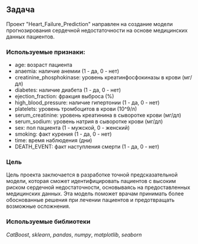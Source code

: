 ## Задача
Проект "Heart_Failure_Prediction" направлен на создание модели прогнозирования сердечной недостаточности на основе медицинских данных пациентов. 

### Используемые признаки:
- age: возраст пациента
- anaemia: наличие анемии (1 - да, 0 - нет)
- creatinine_phosphokinase: уровень креатинфосфокиназы в крови (мг/дл)
- diabetes: наличие диабета (1 - да, 0 - нет)
- ejection_fraction: фракция выброса (%)
- high_blood_pressure: наличие гипертонии (1 - да, 0 - нет)
- platelets: уровень тромбоцитов в крови (10^9/л)
- serum_creatinine: уровень креатинина в сыворотке крови (мг/дл)
- serum_sodium: уровень натрия в сыворотке крови (мг/дл)
- sex: пол пациента (1 - мужской, 0 - женский)
- smoking: факт курения (1 - да, 0 - нет)
- time: время наблюдения (дни)
- DEATH_EVENT: факт наступления смерти (1 - да, 0 - нет)

### Цель
Цель проекта заключается в разработке точной предсказательной модели, которая сможет идентифицировать пациентов с высоким риском сердечной недостаточности, основываясь на предоставленных медицинских данных. Эта модель поможет врачам принимать более обоснованные решения при лечении пациентов и предотвращать возможные осложнения.

### Используемые библиотеки
*CatBoost*, *sklearn*, *pandas*, *numpy*, *matplotlib*, *seaborn*
